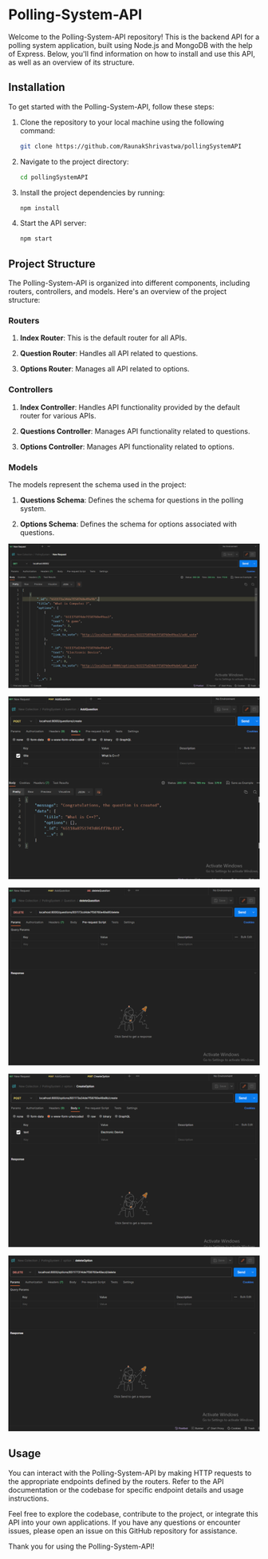 # Polling-System-API

Welcome to the Polling-System-API repository! This is the backend API for a polling system application, built using Node.js and MongoDB with the help of Express. Below, you'll find information on how to install and use this API, as well as an overview of its structure.

## Installation

To get started with the Polling-System-API, follow these steps:

1. Clone the repository to your local machine using the following command:
   ```sh
   git clone https://github.com/RaunakShrivastwa/pollingSystemAPI
   ```

2. Navigate to the project directory:
   ```sh
   cd pollingSystemAPI
   ```

3. Install the project dependencies by running:
   ```sh
   npm install
   ```

4. Start the API server:
   ```sh
   npm start
   ```

## Project Structure

The Polling-System-API is organized into different components, including routers, controllers, and models. Here's an overview of the project structure:

### Routers

1. **Index Router**: This is the default router for all APIs.

2. **Question Router**: Handles all API related to questions.

3. **Options Router**: Manages all API related to options.

### Controllers

1. **Index Controller**: Handles API functionality provided by the default router for various APIs.

2. **Questions Controller**: Manages API functionality related to questions.

3. **Options Controller**: Manages API functionality related to options.

### Models

The models represent the schema used in the project:

1. **Questions Schema**: Defines the schema for questions in the polling system.

2. **Options Schema**: Defines the schema for options associated with questions.

 ![All Question](image.png)

 ![Create New Question](image-1.png)

 ![Delete Question](image-2.png)

 ![Create New Option based On Question](image-3.png)

 ![delete Options if have't vote](image-4.png)

## Usage

You can interact with the Polling-System-API by making HTTP requests to the appropriate endpoints defined by the routers. Refer to the API documentation or the codebase for specific endpoint details and usage instructions.

Feel free to explore the codebase, contribute to the project, or integrate this API into your own applications. If you have any questions or encounter issues, please open an issue on this GitHub repository for assistance.

Thank you for using the Polling-System-API!